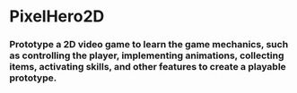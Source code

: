 <h1>PixelHero2D</h1>
<h3>Prototype a 2D video game to learn the game mechanics, such as controlling the player, implementing animations, collecting items, activating skills, and other features to create a playable prototype.</h3>
